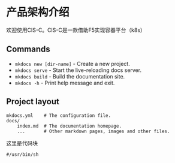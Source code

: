 # 产品架构介绍

欢迎使用CIS-C。CIS-C是一款借助F5实现容器平台（k8s）

## Commands

* `mkdocs new [dir-name]` - Create a new project.
* `mkdocs serve` - Start the live-reloading docs server.
* `mkdocs build` - Build the documentation site.
* `mkdocs -h` - Print help message and exit.

## Project layout

    mkdocs.yml    # The configuration file.
    docs/
        index.md  # The documentation homepage.
        ...       # Other markdown pages, images and other files.

这里是代码块
```
#/usr/bin/sh
```
